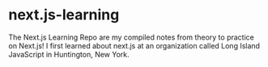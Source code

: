 # next.js-learning
The Next.js Learning Repo are my compiled notes from theory to practice on Next.js! I first learned about next.js at an organization called Long Island JavaScript in Huntington, New York.
